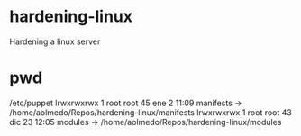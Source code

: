 # hardening-linux
Hardening a linux server
# pwd
/etc/puppet
lrwxrwxrwx 1 root root  45 ene  2 11:09 manifests -> /home/aolmedo/Repos/hardening-linux/manifests
lrwxrwxrwx 1 root root  43 dic 23 12:05 modules -> /home/aolmedo/Repos/hardening-linux/modules
